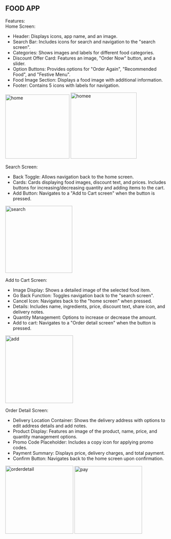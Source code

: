 __FOOD APP__
----------------------------------------------------------------------------------------------------------------------------------------------------------------------------
 Features:
 <br>
Home Screen:
<br>
* Header: Displays icons, app name, and an image.
* Search Bar: Includes icons for search and navigation to the "search screen".
* Categories: Shows images and labels for different food categories.
* Discount Offer Card: Features an image, "Order Now" button, and a slider.
* Option Buttons: Provides options for "Order Again", "Recommended Food", and "Festive Menu".
* Food Image Section: Displays a food image with additional information.
* Footer: Contains 5 icons with labels for navigation.
<img width="200" alt="home" src="https://github.com/user-attachments/assets/449e2f19-935d-4fe5-8b88-679ae2aa0ed7">
<img width="206" alt="homee" src="https://github.com/user-attachments/assets/7f3ae164-adce-4184-8765-0e9cf2f50c42">
<br>

Search Screen:
<br>
* Back Toggle: Allows navigation back to the home screen.
* Cards: Cards displaying food images, discount text, and prices. Includes buttons for increasing/decreasing quantity and adding items to the cart.
* Add Button: Navigates to a "Add to Cart  screen" when the button is pressed.
<img width="209" alt="search" src="https://github.com/user-attachments/assets/71f26265-b6c8-448d-924c-8b9a122fe7e9">
<br>

Add to Cart Screen:
<br>
* Image Display: Shows a detailed image of the selected food item.
* Go Back Function: Toggles navigation back to the "search screen".
* Cancel Icon: Navigates back to the "home screen" when pressed.
* Details: Includes name, ingredients, price, discount text, share icon, and delivery notes.
* Quantity Management: Options to increase or decrease the amount.
* Add to cart: Navigates to a "Order detail screen"  when the button is pressed.
 <img width="211" alt="add" src="https://github.com/user-attachments/assets/3c952337-7270-4088-8411-b2fe6e2c0455">
<br>

Order Detail Screen:
<br>
* Delivery Location Container: Shows the delivery address with options to edit address details and add notes.
* Product Display: Features an image of the product, name, price, and quantity management options.
* Promo Code Placeholder: Includes a copy icon for applying promo codes.
* Payment Summary: Displays price, delivery charges, and total payment.
* Confirm Button: Navigates back to the home screen upon confirmation.
<img width="212" alt="orderdetail" src="https://github.com/user-attachments/assets/896fc0dd-8663-4c46-8810-6e1f77f3e7c8">
<img width="211" alt="pay" src="https://github.com/user-attachments/assets/8388d6eb-dab6-40df-953d-381b9ea20bbd">



